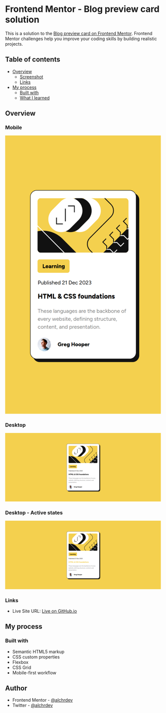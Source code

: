 # Frontend Mentor - Blog preview card solution

This is a solution to the [Blog preview card on Frontend Mentor](https://www.frontendmentor.io/challenges/blog-preview-card-ckPaj01IcS). Frontend Mentor challenges help you improve your coding skills by building realistic projects.

## Table of contents

- [Overview](#overview)
  - [Screenshot](#screenshot)
  - [Links](#links)
- [My process](#my-process)
  - [Built with](#built-with)
  - [What I learned](#what-i-learned)

## Overview

### Mobile

![Mobile View](./assets/images/blog-preview-mobile.png)

### Desktop

![Desktop View](./assets/images/blog-preview-desktop.png)

### Desktop - Active states

![Desktop - Active States](./assets/images/blog-preview-states.png)

### Links

- Live Site URL: [Live on GitHub.io](https://alchrdev.github.io/blog-preview-card/)

## My process

### Built with

- Semantic HTML5 markup
- CSS custom properties
- Flexbox
- CSS Grid
- Mobile-first workflow

## Author

- Frontend Mentor - [@alchrdev](https://www.frontendmentor.io/profile/alchrdev)
- Twitter - [@alchrdev](https://www.twitter.com/alchrdev)

